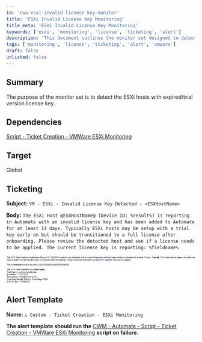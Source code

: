 ```yaml
---
id: 'cwa-esxi-invalid-license-key-monitor'
title: 'ESXi Invalid License Key Monitoring'
title_meta: 'ESXi Invalid License Key Monitoring'
keywords: ['esxi', 'monitoring', 'license', 'ticketing', 'alert']
description: 'This document outlines the monitor set designed to detect ESXi hosts with expired or trial version license keys. It includes dependencies, target scope, ticketing details, and alert template configuration for effective management of license compliance.'
tags: ['monitoring', 'license', 'ticketing', 'alert', 'vmware']
draft: false
unlisted: false
---
```

## Summary

The purpose of the monitor set is to detect the ESXi hosts with expired/trial version license key.

## Dependencies

[Script - Ticket Creation - VMWare ESXi Monitoring](https://proval.itglue.com/DOC-5078775-10689215)

## Target

Global

## Ticketing

**Subject:** `VM - ESXi - Invalid License Key Detected - <ESXHostName>`

**Body:** `The ESXi Host @ESXHostName@ (Device ID: %result%) is reporting in Automate with an invalid license key and has been added to Automate for at least 14 days. Typically ESXi hosts may be setup with a trial key early on but should be transitioned to a full license after onboarding. Please review the detected host and see if a license needs to be applied. The current license key is reporting: %fieldname%`

![Image](../../../static/img/ESXi-Invalid-License-Detected/image_1.png)

## Alert Template

**Name:** `△ Custom - Ticket Creation - ESXi Monitoring`

**The alert template should run the** [CWM - Automate - Script - Ticket Creation - VMWare ESXi Monitoring](https://proval.itglue.com/DOC-5078775-10689215) **script on failure.**



